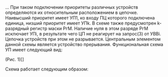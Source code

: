 ...
При таком подключении приоритеты различных устройств определяются их относительным расположением в цепочке. Наивысший приоритет имеет УП1, ко входу ПЦ которого подключена единица, низший приоритет имеет УПk. В схеме также предусмотрен k-разрядный регистр маски РгМ. Наличие нуля в этом разряде РгМ исключает УПi, в результате чего ЦП не реагирует на запрос(З) от УВВi. Цепочка устройств при этом не разрывается. Центральным элементом данной схемы является устройство прерывания. Функциональная схема УП имеет следующий вид:

(Рис. 1)[]

Схема работает следующим образом:

